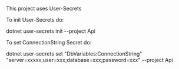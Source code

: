This project uses User-Secrets

To init User-Secrets do:

dotnet user-secrets init --project Api

To set ConnectionString Secret do:

dotnet user-secrets set "DbVariables:ConnectionString" "server=xxxxx;user=xxx;database=xxx;password=xxx" --project Api

